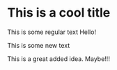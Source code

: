 # This is a cool title
This is some regular text
Hello!

This is some new text



This is a great added idea. Maybe!!!
